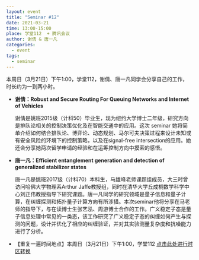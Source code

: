 ```yaml
---
layout: event
title: "Seminar #12"
date: 2021-03-21
time: 13:00-15:00
place: 学堂112  + 腾讯会议
author: 谢倩 & 唐一凡
categories:
  - event
tags:
  - seminar
---
```


本周日（3月21日）下午1:00，学堂112，谢倩、唐一凡同学会分享自己的工作，时长约为一到两小时。

* **谢倩：Robust and Secure Routing For Queuing Networks and Internet of Vehicles**
  
  谢倩是姚班2015级（计科50）毕业生，现为纽约大学博士二年级，研究方向是排队论相关的控制决策优化及在智能交通中的应用。这次 seminar 她将简单介绍如何结合排队论、博弈论、动态规划、马尔可夫决策过程来设计未知或有安全风险的环境下的控制策略，以及在signal-free intersection的应用。她还会分享她两次留学申请的经验和在运筹控制方向中摸索的感悟。

* **唐一凡：Efficient entanglement generation and detection of generalized stabilizer states**
  
  唐一凡是姚班2017级（计科70）本科生，马雄峰老师课题组成员，大三时曾访问哈佛大学物理系Arthur Jaffe教授组，同时在清华大学丘成桐数学科学中心刘正伟教授指导下研究课题。唐一凡同学的研究领域是量子信息和量子计算，在纠缠探测和拓扑量子计算方向有所涉猎。本次seminar他将分享在马老师的指导下，与在读博士生张艺泓、周游博士合作的工作。广义稳定子态是量子信息处理中常见的一类态，该工作研究了广义稳定子态的纠缠如何产生与探测的问题，设计并优化了相应的纠缠验证，并对其实验测量复杂度和抗噪能力进行了分析。

* 【重复一遍时间地点】本周日（3月21日）下午1:00，学堂112 <a href="https://tinyurl.com/yh7nswlk">点击此处进行时区转换</a>

